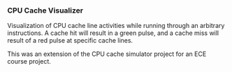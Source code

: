 ### CPU Cache Visualizer

Visualization of CPU cache line activities while running through an arbitrary instructions. A cache hit will result in a green pulse, and a cache miss will result of a red pulse at specific cache lines.

This was an extension of the CPU cache simulator project for an ECE course project.
